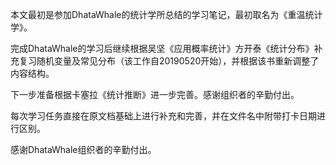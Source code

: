 本文最初是参加DhataWhale的统计学所总结的学习笔记，最初取名为《重温统计学》。

完成DhataWhale的学习后继续根据吴坚《应用概率统计》方开泰《统计分布》补充复习随机变量及常见分布（该工作自20190520开始），并根据该书重新调整了内容结构。

下一步准备根据卡塞拉《统计推断》进一步完善。感谢组织者的辛勤付出。

每次学习任务直接在原文档基础上进行补充和完善，并在文件名中附带打卡日期进行区别。

感谢DhataWhale组织者的辛勤付出。
